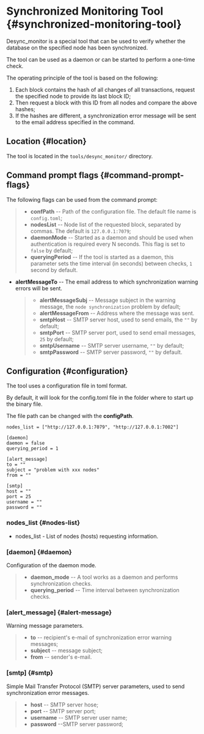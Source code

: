 # Synchronized Monitoring Tool {#synchronized-monitoring-tool}

Desync_monitor is a special tool that can be used to verify whether the database on the specified node has been synchronized.

The tool can be used as a daemon or can be started to perform a one-time check.

The operating principle of the tool is based on the following:

1. Each block contains the hash of all changes of all transactions, request the specified node to provide its last block ID;
2. Then request a block with this ID from all nodes and compare the above hashes;
3. If the hashes are different, a synchronization error message will be sent to the email address specified in the command.

## Location {#location}

The tool is located in the `tools/desync_monitor/` directory.

## Command prompt flags {#command-prompt-flags}

The following flags can be used from the command prompt:

> - **confPath** -- Path of the configuration file. The default file name is `config.toml`;
> - **nodesList** -- Node list of the requested block, separated by commas. The default is `127.0.0.1:7079`;
> - **daemonMode** -- Started as a daemon and should be used when authentication is required every N seconds. This flag is set to `false` by default;
> - **queryingPeriod** -- If the tool is started as a daemon, this parameter sets the time interval (in seconds) between checks, `1` second by default.

- **alertMessageTo** -- The email address to which synchronization warning errors will be sent.

  > - **alertMessageSubj** -- Message subject in the warning message, the `node synchronization` problem by default;
  > - **alertMessageFrom** -- Address where the message was sent.
  > - **smtpHost** -- SMTP server host, used to send emails, the `""` by default;
  > - **smtpPort** -- SMTP server port, used to send email messages, `25` by default;
  > - **smtpUsername** -- SMTP server username, `""` by default;
  > - **smtpPassword** -- SMTP server password, `""` by default.

## Configuration {#configuration}

The tool uses a configuration file in toml format.

By default, it will look for the config.toml file in the folder where to start up the binary file.

The file path can be changed with the **configPath**.

```text
nodes_list = ["http://127.0.0.1:7079", "http://127.0.0.1:7002"]

[daemon]
daemon = false
querying_period = 1

[alert_message]
to = ""
subject = "problem with xxx nodes"
from = ""

[smtp]
host = ""
port = 25
username = ""
password = ""
```

### nodes_list {#nodes-list}

- nodes_list - List of nodes (hosts) requesting information.

### [daemon] {#daemon}

Configuration of the daemon mode.

> - **daemon_mode** -- A tool works as a daemon and performs synchronization checks.
> - **querying_period** -- Time interval between synchronization checks.

### [alert_message] {#alert-message}

Warning message parameters.

> - **to** -- recipient's e-mail of synchronization error warning messages;
> - **subject** -- message subject;
> - **from** -- sender's e-mail.

### [smtp] {#smtp}

Simple Mail Transfer Protocol (SMTP) server parameters, used to send synchronization error messages.

> - **host** -- SMTP server hose;
> - **port** -- SMTP server port;
> - **username** -- SMTP server user name;
> - **password** --SMTP server password;

